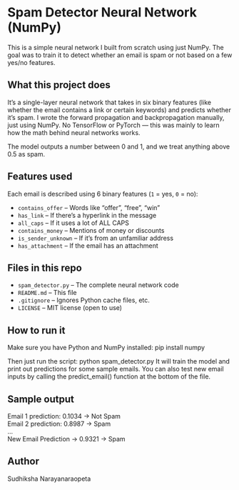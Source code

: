 # Spam Detector Neural Network (NumPy)

This is a simple neural network I built from scratch using just NumPy. The goal was to train it to detect whether an email is spam or not based on a few yes/no features.


## What this project does

It’s a single-layer neural network that takes in six binary features (like whether the email contains a link or certain keywords) and predicts whether it’s spam. I wrote the forward propagation and backpropagation manually, just using NumPy. No TensorFlow or PyTorch — this was mainly to learn how the math behind neural networks works.

The model outputs a number between 0 and 1, and we treat anything above 0.5 as spam.


## Features used

Each email is described using 6 binary features (`1` = yes, `0` = no):

- `contains_offer` – Words like “offer”, “free”, “win”
- `has_link` – If there’s a hyperlink in the message
- `all_caps` – If it uses a lot of ALL CAPS
- `contains_money` – Mentions of money or discounts
- `is_sender_unknown` – If it’s from an unfamiliar address
- `has_attachment` – If the email has an attachment


## Files in this repo

- `spam_detector.py` – The complete neural network code
- `README.md` – This file
- `.gitignore` – Ignores Python cache files, etc.
- `LICENSE` – MIT license (open to use)


## How to run it

Make sure you have Python and NumPy installed:
pip install numpy

Then just run the script:
python spam_detector.py
It will train the model and print out predictions for some sample emails. You can also test new email inputs by calling the predict_email() function at the bottom of the file.

## Sample output

Email 1 prediction: 0.1034 -> Not Spam  
Email 2 prediction: 0.8987 -> Spam  
...  
New Email Prediction -> 0.9321 -> Spam

## Author
Sudhiksha Narayanaraopeta
